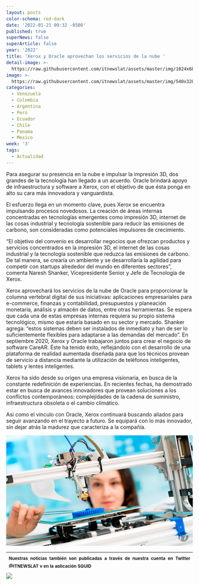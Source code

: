 ```yaml
---
layout: posts
color-schema: red-dark
date: '2022-01-21 09:32 -0500'
published: true
superNews: false
superArticle: false
year: '2022'
title: 'Xerox y Oracle aprovechan los servicios de la nube '
detail-image: >-
  https://raw.githubusercontent.com/itnewslat/assets/master/img/1024x680/impresion-3d-g.jpg
image: >-
  https://raw.githubusercontent.com/itnewslat/assets/master/img/540x320/impresion-3d-p.jpg
categories:
  - Venezuela
  - Colombia
  - Argentina
  - Perú
  - Ecuador
  - Chile
  - Panama
  - Mexico
week: '3'
tags:
  - Actualidad
---
```

Para asegurar su presencia en la nube e impulsar la impresión 3D, dos grandes de la tecnología han llegado a un acuerdo. Oracle brindará apoyo de infraestructura y software a Xerox, con el objetivo de que ésta ponga en alto su cara más innovadora y vanguardista. 

El esfuerzo llega en un momento clave, pues Xerox se encuentra impulsando procesos novedosos. La creación de áreas internas concentradas en tecnologías emergentes como impresión 3D, internet de las cosas industrial y tecnología sostenible para reducir las emisiones de carbono, son consideradas como potenciales impulsores de crecimiento. 

“El objetivo del convenio es desarrollar negocios que ofrezcan productos y servicios concentrados en la impresión 3D, el internet de las cosas industrial y la tecnología sostenible que reduzca las emisiones de carbono. De tal manera, se crearía un ambiente y se desarrollaría la agilidad para competir con startups alrededor del mundo en diferentes sectores”, comenta Naresh Shanker, Vicepresidente Senior y Jefe de Tecnología de Xerox. 

Xerox aprovechará los servicios de la nube de Oracle para proporcionar la columna vertebral digital de sus iniciativas: aplicaciones empresariales para e-commerce, finanzas y contabilidad, presupuestos y planeación monetaria, análisis y almacén de datos, entre otras herramientas. Se espera que cada una de estas empresas internas requiera su propio sistema tecnológico, mismo que estaría basado en su sector y mercado. Shanker agrega: “estos sistemas deben ser instalados de inmediato y han de ser lo suficientemente flexibles para adaptarse a las demandas del mercado”.
En septiembre 2020, Xerox y Oracle trabajaron juntos para crear el negocio de software CareAR. Éste ha tenido éxito, reflejándolo con el desarrollo de una plataforma de realidad aumentada diseñada para que los técnicos provean de servicio a distancia mediante la utilización de teléfonos inteligentes, tablets y lentes inteligentes. 

Xerox ha sido desde su origen una empresa visionaria, en busca de la constante redefinición de experiencias. En recientes fechas, ha demostrado estar en busca de avances innovadores que provean soluciones a los conflictos contemporáneos: complejidades de la cadena de suministro, infraestructura obsoleta o el cambio climático. 

Así como el vínculo con Oracle, Xerox continuará buscando aliados para seguir avanzando en el trayecto a futuro. Se equipará con lo más innovador, sin dejar atrás la madurez que caracteriza a la compañía. 

![](https://raw.githubusercontent.com/itnewslat/assets/master/img/540x320/impresion-3d-p.jpg)

<table style="height: 42px;" width="569">
<tbody>
<tr>
<td style="text-align: justify;"><sub><strong>Nuestras noticias también son publicadas a través de nuestra cuenta en Twitter <a href="https://twitter.com/itnewslat?lang=es">@ITNEWSLAT</a> y en la aplicación <a href="https://squidapp.co/en/">SQUID</a></strong></sub></td>
</tr>
</tbody>
</table>

<img src="https://tracker.metricool.com/c3po.jpg?hash=56f88a41e39ab42c063cc51676587a04"/>